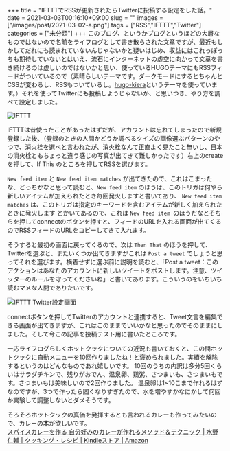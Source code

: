 +++
title = "IFTTTでRSSが更新されたらTwitterに投稿する設定をした話。"
date = 2021-03-03T00:16:10+09:00
slug = ""
images = ["/images/post/2021-03-02-a.png"]
tags = ["RSS","IFTTT","Twitter"]
categories = ["未分類"]
+++
このブログ、というかブログというほどの大層なものではないので名前をライフログとして書き散らされた文章ですが、最近もしかしてだれにも読まれていないんじゃないかと疑いはじめ、収益にはこれっぽっちも期待していないとはいえ、流石にインターネットの虚空に向かって文章を書き続けるのは虚しいのではないかと思い、使っているHUGOテーマにもRSSフィードがついているので（素晴らしいテーマです。ダークモードにするとちゃんとCSSが変わるし、RSSもついているし。[hugo-kiera](https://github.com/funkydan2/hugo-kiera)というテーマを使っています。）それを使ってTwitterにも投稿しようじゃないか、と思いつき、やり方を調べて設定しました。
<!--more-->

![IFTTT](/images/post/2021-03-02-a.png)

IFTTTは昔使ったことがあったはずだが、アカウントは忘れてしまったので新規登録した後、（登録のときの人間かどうか調べるクイズの画像選ぶパターンのやつで、消火栓を選べと言われたが、消火栓なんて正直よく見たこと無いし、日本の消火栓ともちょっと違う感じの写真が出てきて難しかったです）右上のcreateを押して、If This のところを押してRSSを選びます。 

`New feed item` と `New feed item matches` が出てきたので、これはこまったな、どっちかなと思って読むと、`New feed item` のほうは、このトリガは何やら新しいアイテムが加えられたとき毎回発火しますと書いてあり、 `New feed item matches` は、このトリガは指定のキーワードを含むアイテムが新しく加えられたときに発火します とかいてあるので、これは `New feed item `のほうだなとそちらを押してconnectのボタンを押すと、フィードのURLを入れる画面が出てくるのでRSSフィードのURLをコピーしてきて入れます。  

そうすると最初の画面に戻ってくるので、次は `Then That` のほうを押して、Twitterを選ぶと、またいくつか出てきますがこれは `Post a tweet` でしょうと思ってそれを選びます。横着せずに選ぶ前に説明を読むと、「Post a tweet：このアクションはあなたのアカウントに新しいツイートをポストします。注意、ツイッターのルールを守ってくださいね」と書いてあります。こういうのをいちいち読むマメな人間でありたいです。  

![IFTTT Twitter設定画面](/images/post/2021-03-02-b.png)

connectボタンを押してTwitterのアカウントと連携すると、Tweet文言を編集できる画面が出てきますが、これはこのままでいいかなと思ったのでそのままにしました。そして今この記事を投稿テスト用に書いたところです。  

一応ライフログらしくホットクックについての近況も書いておくと、この間ホットクックに自動メニューを10回作りましたね！と褒められました。実績を解除するというのはどんなものであれ嬉しいです。  10回のうちの内訳は多分5回くらいはサラダチキンで、残りがおでん、温泉卵、鶏粥、さつまいも、さつまいもです。さつまいもは美味しいので2回作りました。  温泉卵は1~10こまで作れるはずなのですが、3つで作ったら固くなりすぎたので、水を増やすかなにかして何回か実験して調整しないとダメそうです。  

そろそろホットクックの真価を発揮するとも言われるカレーも作ってみたいので、カレーの本が欲しいです。  
[スパイスカレーを作る 自分好みのカレーが作れるメソッド＆テクニック | 水野仁輔 | クッキング・レシピ | Kindleストア | Amazon](https://www.amazon.co.jp/dp/B08B5NFT8D/ref=dp-kindle-redirect?_encoding=UTF8&btkr=1)
